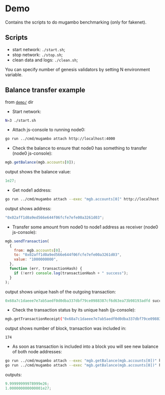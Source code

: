 # Demo

Contains the scripts to do mugambo benchmarking (only for fakenet).

## Scripts

- start network: `./start.sh`;
- stop network: `./stop.sh`;
- clean data and logs: `./clean.sh`;

You can specify number of genesis validators by setting N environment variable.

## Balance transfer example

from [`demo/`](./demo/) dir

- Start network:

```sh
N=3 ./start.sh
```

- Attach js-console to running node0:

```sh
go run ../cmd/mugambo attach http://localhost:4000
```

- Check the balance to ensure that node0 has something to transfer (node0 js-console):

```js
mgb.getBalance(mgb.accounts[0]);
```

output shows the balance value:

```js
1e27;
```

- Get node1 address:

```sh
go run ../cmd/mugambo attach --exec "mgb.accounts[0]" http://localhost:4001
```

output shows address:

```js
"0x02aff1d0a9ed566e644f06fcfe7efe00a3261d03";
```

- Transfer some amount from node0 to node1 address as receiver (node0 js-console):

```js
mgb.sendTransaction(
  {
    from: mgb.accounts[0],
    to: "0x02aff1d0a9ed566e644f06fcfe7efe00a3261d03",
    value: "1000000000",
  },
  function (err, transactionHash) {
    if (!err) console.log(transactionHash + " success");
  }
);
```

output shows unique hash of the outgoing transaction:

```js
0x68a7c1daeee7e7ab5aedf0d0dba337dbf79ce0988387cf6d63ea73b98193adfd success
```

- Check the transaction status by its unique hash (js-console):

```sh
mgb.getTransactionReceipt("0x68a7c1daeee7e7ab5aedf0d0dba337dbf79ce0988387cf6d63ea73b98193adfd").blockNumber
```

output shows number of block, transaction was included in:

```
174
```

- As soon as transaction is included into a block you will see new balance of both node addresses:

```sh
go run ../cmd/mugambo attach --exec "mgb.getBalance(mgb.accounts[0])" http://localhost:4000
go run ../cmd/mugambo attach --exec "mgb.getBalance(mgb.accounts[0])" http://localhost:4001
```

outputs:

```js
9.99999999978999e26;
1.000000000000001e27;
```

